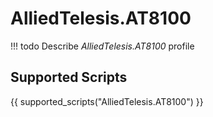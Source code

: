

# AlliedTelesis.AT8100


<!-- prettier-ignore -->
!!! todo
    Describe *AlliedTelesis.AT8100* profile

## Supported Scripts

{{ supported_scripts("AlliedTelesis.AT8100") }}
